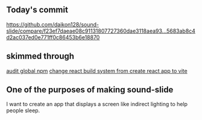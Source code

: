 ## Today's commit
https://github.com/daikon128/sound-slide/compare/f23ef7daeae08c91131807727360dae3118aea93...5683ab8c4d2ac037ed0e771ff0c86453b6e18870

## skimmed through
[audit global npm](https://stackoverflow.com/questions/52538773/how-to-npm-audit-global-packages)
[change react build system from create react app to vite](https://buildersbox.corp-sansan.com/entry/2022/03/24/110000)

## One of the purposes of making sound-slide
I want to create an app that displays a screen like indirect lighting to help people sleep.
